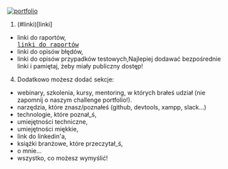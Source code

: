 <br>[![portfolio](https://user-images.githubusercontent.com/122229411/219461054-b8e8215c-a07d-413c-a355-d9d09f443404.png)](https://cdn.quotesgram.com/small/49/3/1387005649-how_to_fix_software_bugs.jpg)<br>

1. (#linki)[linki]


- linki do raportów, [<kbd> <br> linki do raportów <br> </kbd>](www.google.com)
- linki do opisów błędów,
- linki do opisów przypadków testowych,Najlepiej dodawać bezpośrednie linki i pamiętaj, żeby miały publiczny dostęp!

4. Dodatkowo możesz dodać sekcje:
- webinary, szkolenia, kursy, mentoring, w których brałeś udział (nie zapomnij o naszym challenge portfolio!).
- narzędzia, które znasz/poznałeś (github, devtools, xampp, slack…)
- technologie, które poznał_ś,
- umiejętności techniczne,
- umiejętności miękkie,
- link do linkedin'a,
- książki branżowe, które przeczytał_ś,
- o mnie…
- wszystko, co możesz wymyślić!
